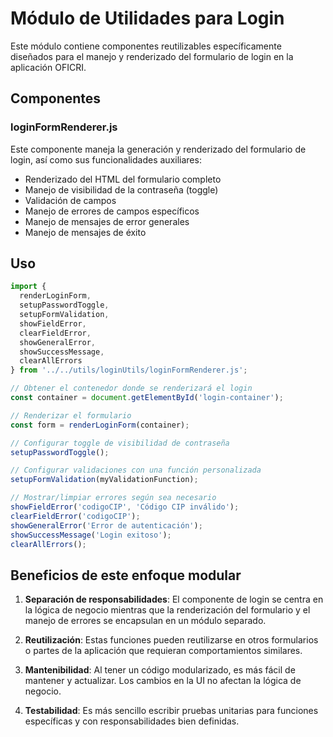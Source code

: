 # Módulo de Utilidades para Login

Este módulo contiene componentes reutilizables específicamente diseñados para el manejo y renderizado del formulario de login en la aplicación OFICRI.

## Componentes

### loginFormRenderer.js

Este componente maneja la generación y renderizado del formulario de login, así como sus funcionalidades auxiliares:

- Renderizado del HTML del formulario completo
- Manejo de visibilidad de la contraseña (toggle)
- Validación de campos
- Manejo de errores de campos específicos
- Manejo de mensajes de error generales
- Manejo de mensajes de éxito

## Uso

```javascript
import { 
  renderLoginForm,
  setupPasswordToggle,
  setupFormValidation,
  showFieldError,
  clearFieldError,
  showGeneralError,
  showSuccessMessage,
  clearAllErrors
} from '../../utils/loginUtils/loginFormRenderer.js';

// Obtener el contenedor donde se renderizará el login
const container = document.getElementById('login-container');

// Renderizar el formulario
const form = renderLoginForm(container);

// Configurar toggle de visibilidad de contraseña
setupPasswordToggle();

// Configurar validaciones con una función personalizada
setupFormValidation(myValidationFunction);

// Mostrar/limpiar errores según sea necesario
showFieldError('codigoCIP', 'Código CIP inválido');
clearFieldError('codigoCIP');
showGeneralError('Error de autenticación');
showSuccessMessage('Login exitoso');
clearAllErrors();
```

## Beneficios de este enfoque modular

1. **Separación de responsabilidades**: El componente de login se centra en la lógica de negocio mientras que la renderización del formulario y el manejo de errores se encapsulan en un módulo separado.

2. **Reutilización**: Estas funciones pueden reutilizarse en otros formularios o partes de la aplicación que requieran comportamientos similares.

3. **Mantenibilidad**: Al tener un código modularizado, es más fácil de mantener y actualizar. Los cambios en la UI no afectan la lógica de negocio.

4. **Testabilidad**: Es más sencillo escribir pruebas unitarias para funciones específicas y con responsabilidades bien definidas. 